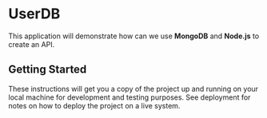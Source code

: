 ﻿# UserDB
This application will demonstrate how can we use **MongoDB** and **Node.js** to create an API.

## Getting Started
These instructions will get you a copy of the project up and running on your local machine for development and testing purposes. See deployment for notes on how to deploy the project on a live system.
